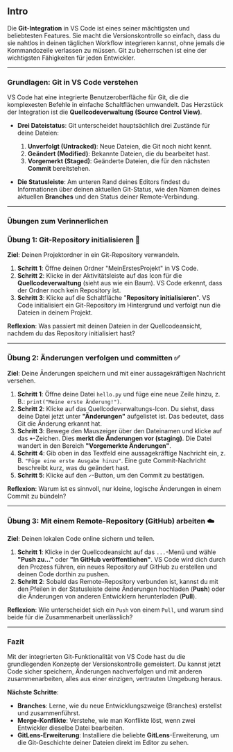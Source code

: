 ## Intro

Die **Git-Integration** in VS Code ist eines seiner mächtigsten und beliebtesten Features. Sie macht die Versionskontrolle so einfach, dass du sie nahtlos in deinen täglichen Workflow integrieren kannst, ohne jemals die Kommandozeile verlassen zu müssen. Git zu beherrschen ist eine der wichtigsten Fähigkeiten für jeden Entwickler.

---

### Grundlagen: Git in VS Code verstehen

VS Code hat eine integrierte Benutzeroberfläche für Git, die die komplexesten Befehle in einfache Schaltflächen umwandelt. Das Herzstück der Integration ist die **Quellcodeverwaltung (Source Control View)**.

* **Drei Dateistatus**: Git unterscheidet hauptsächlich drei Zustände für deine Dateien:
    1.  **Unverfolgt (Untracked)**: Neue Dateien, die Git noch nicht kennt.
    2.  **Geändert (Modified)**: Bekannte Dateien, die du bearbeitet hast.
    3.  **Vorgemerkt (Staged)**: Geänderte Dateien, die für den nächsten **Commit** bereitstehen.

* **Die Statusleiste**: Am unteren Rand deines Editors findest du Informationen über deinen aktuellen Git-Status, wie den Namen deines aktuellen **Branches** und den Status deiner Remote-Verbindung.

---

### Übungen zum Verinnerlichen

### Übung 1: Git-Repository initialisieren 🚀
**Ziel**: Deinen Projektordner in ein Git-Repository verwandeln.

1.  **Schritt 1**: Öffne deinen Ordner "MeinErstesProjekt" in VS Code.
2.  **Schritt 2**: Klicke in der Aktivitätsleiste auf das Icon für die **Quellcodeverwaltung** (sieht aus wie ein Baum). VS Code erkennt, dass der Ordner noch kein Repository ist.
3.  **Schritt 3**: Klicke auf die Schaltfläche "**Repository initialisieren**". VS Code initialisiert ein Git-Repository im Hintergrund und verfolgt nun die Dateien in deinem Projekt.

**Reflexion**: Was passiert mit deinen Dateien in der Quellcodeansicht, nachdem du das Repository initialisiert hast?

---

### Übung 2: Änderungen verfolgen und committen ✅
**Ziel**: Deine Änderungen speichern und mit einer aussagekräftigen Nachricht versehen.

1.  **Schritt 1**: Öffne deine Datei `hello.py` und füge eine neue Zeile hinzu, z. B.: `print("Meine erste Änderung!")`.
2.  **Schritt 2**: Klicke auf das Quellcodeverwaltungs-Icon. Du siehst, dass deine Datei jetzt unter **"Änderungen"** aufgelistet ist. Das bedeutet, dass Git die Änderung erkannt hat.
3.  **Schritt 3**: Bewege den Mauszeiger über den Dateinamen und klicke auf das **`+`**-Zeichen. Dies **merkt die Änderungen vor (staging)**. Die Datei wandert in den Bereich **"Vorgemerkte Änderungen"**.
4.  **Schritt 4**: Gib oben in das Textfeld eine aussagekräftige Nachricht ein, z. B. `"Füge eine erste Ausgabe hinzu"`. Eine gute Commit-Nachricht beschreibt kurz, was du geändert hast.
5.  **Schritt 5**: Klicke auf den **`✓`**-Button, um den Commit zu bestätigen.

**Reflexion**: Warum ist es sinnvoll, nur kleine, logische Änderungen in einem Commit zu bündeln?

---

### Übung 3: Mit einem Remote-Repository (GitHub) arbeiten ☁️
**Ziel**: Deinen lokalen Code online sichern und teilen.

1.  **Schritt 1**: Klicke in der Quellcodeansicht auf das `...`-Menü und wähle **"Push zu..."** oder **"In GitHub veröffentlichen"**. VS Code wird dich durch den Prozess führen, ein neues Repository auf GitHub zu erstellen und deinen Code dorthin zu pushen.
2.  **Schritt 2**: Sobald das Remote-Repository verbunden ist, kannst du mit den Pfeilen in der Statusleiste deine Änderungen hochladen (**Push**) oder die Änderungen von anderen Entwicklern herunterladen (**Pull**).

**Reflexion**: Wie unterscheidet sich ein `Push` von einem `Pull`, und warum sind beide für die Zusammenarbeit unerlässlich?

---

### Fazit
Mit der integrierten Git-Funktionalität von VS Code hast du die grundlegenden Konzepte der Versionskontrolle gemeistert. Du kannst jetzt Code sicher speichern, Änderungen nachverfolgen und mit anderen zusammenarbeiten, alles aus einer einzigen, vertrauten Umgebung heraus.

**Nächste Schritte**:
- **Branches**: Lerne, wie du neue Entwicklungszweige (Branches) erstellst und zusammenführst.
- **Merge-Konflikte**: Verstehe, wie man Konflikte löst, wenn zwei Entwickler dieselbe Datei bearbeiten.
- **GitLens-Erweiterung**: Installiere die beliebte **GitLens**-Erweiterung, um die Git-Geschichte deiner Dateien direkt im Editor zu sehen.